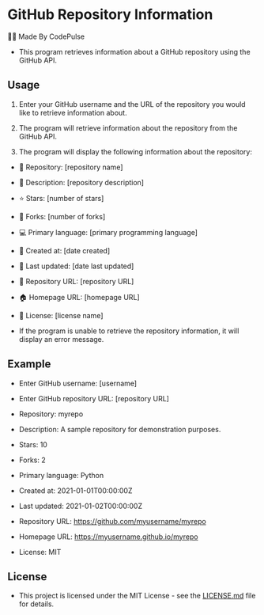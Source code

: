 # GitHub Repository Information

👨‍💻 Made By CodePulse 

- This program retrieves information about a GitHub repository using the GitHub API.

## Usage

1. Enter your GitHub username and the URL of the repository you would like to retrieve information about.

2. The program will retrieve information about the repository from the GitHub API.

 3. The program will display the following information about the repository:

- 📌 Repository: [repository name]

- 📝 Description: [repository description]

- ⭐ Stars: [number of stars]

- 🍴 Forks: [number of forks]

- 💻 Primary language: [primary programming language]

- 📅 Created at: [date created]

- 🔄 Last updated: [date last updated]

- 🔗 Repository URL: [repository URL]

- 🏠 Homepage URL: [homepage URL]

- 📜 License: [license name]

- If the program is unable to retrieve the repository information, it will display an error message.

## Example

- Enter GitHub username: [username]

- Enter GitHub repository URL: [repository URL]

- Repository: myrepo

- Description: A sample repository for demonstration purposes.

- Stars: 10

- Forks: 2

- Primary language: Python

- Created at: 2021-01-01T00:00:00Z

- Last updated: 2021-01-02T00:00:00Z

- Repository URL: https://github.com/myusername/myrepo

- Homepage URL: https://myusername.github.io/myrepo

- License: MIT

## License

- This project is licensed under the MIT License - see the [LICENSE.md](LICENSE.md) file for details.

